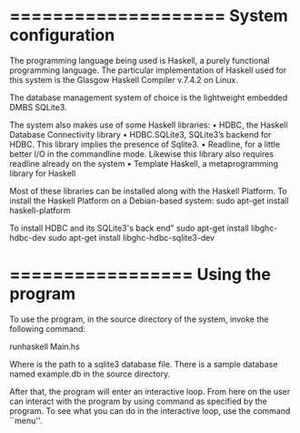 ====================
System configuration
====================
The programming language being used is Haskell, a purely
functional programming language. The particular implementation 
of Haskell used for this system is the Glasgow Haskell
Compiler v.7.4.2 on Linux.

The database management system of choice is the lightweight
embedded DMBS SQLite3.

The system also makes use of some Haskell libraries:
• HDBC, the Haskell Database Connectivity library
• HDBC.SQLite3, SQLite3’s backend for HDBC. This library implies
the presence of
Sqlite3.
• Readline, for a little better I/O in the commandline mode.
Likewise this library also requires readline already on the system
• Template Haskell, a metaprogramming library for Haskell

Most of these libraries can be installed along with the Haskell
Platform. To install the Haskell Platform on a Debian-based
system:
sudo apt-get install haskell-platform

To install HDBC and its SQLite3's back end"
sudo apt-get install libghc-hdbc-dev
sudo apt-get install libghc-hdbc-sqlite3-dev

=================
Using the program
=================
To use the program, in the source directory of the system, invoke
the following command:

runhaskell Main.hs <db-name>

Where <db-name> is the path to a sqlite3 database file. There is
a sample database named example.db in the source directory.

After that, the program will enter an interactive loop. From here
on the user can interact with the program by using command as
specified by the program. To see what you can do in the
interactive loop, use the command ``menu''.
